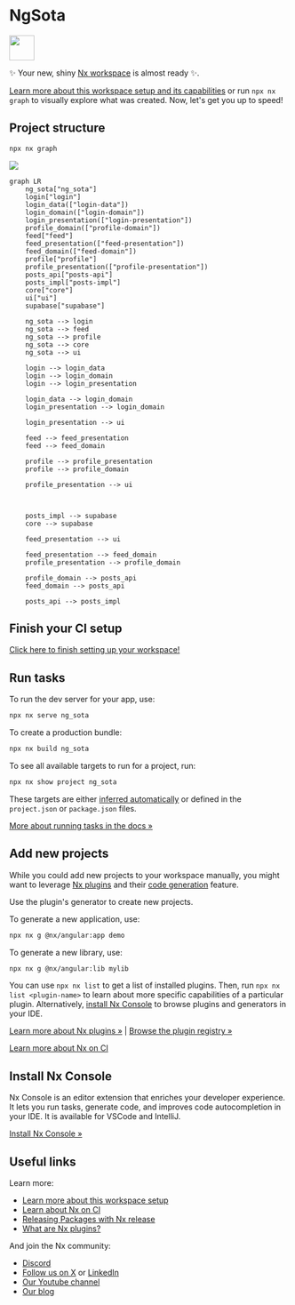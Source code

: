 # NgSota

<a alt="Nx logo" href="https://nx.dev" target="_blank" rel="noreferrer"><img src="https://raw.githubusercontent.com/nrwl/nx/master/images/nx-logo.png" width="45"></a>

✨ Your new, shiny [Nx workspace](https://nx.dev) is almost ready ✨.

[Learn more about this workspace setup and its capabilities](https://nx.dev/getting-started/tutorials/angular-standalone-tutorial?utm_source=nx_project&amp;utm_medium=readme&amp;utm_campaign=nx_projects) or run `npx nx graph` to visually explore what was created. Now, let's get you up to speed!

## Project structure
``` sh
npx nx graph
```

[![](https://mermaid.ink/img/pako:eNp9VE1vgzAM_SuVT5tEq1AKBQ477bhdttvGVGUlbdFKgkKQ1lX970tCCR8BuCR-78V2jJ0r7FlKIIYjx8Vp8fKW0IX86HFXMoE_E7jvEviqmTM7ZlTieu2juxQL_NBwS2VJwWNPwXKc0Y5G20NVwUlJqMAiYx1tF21PFJwdsjPpeL4jlu8DIamk1WLyVoYVToET0bS-DaWVwzj3-G0mJlqT6zBgk_HEDVkpyh0uMqVU-6Xctz41m-XF2dDKMPyecZWKWgxWKVdV66OsCvyNS6Vrtprr9cJiuXyq_48N65paaHN9i9DJWKhMiHa6oI2n-2qCqWs_yvWqSYd9Ouekd3REOCttr6GqYsozSMfm-87vtevWccTDmGrUz1SaRma6SJOmC0wLDeCJ6RkpgM33bjub4_yVarQWNiNiTemQHoxUh9ZTI3lwICdcnk3lq3hV-gTEieRyJGK5TTH_SSChN6nDlWDvF7qHWPCKOMBZdTxBfMDnUlpVIfuMPGdYPq25QQtMPxjr2RBf4RdiFwWrte_7oed768DduFsHLhB7YbCK3BD5yNv6EQq9mwN_2gNaBQFyXS-KkIeC0N-sHSBpJhh_rd90_bTf_gHZcfgU?type=png)](https://mermaid.live/edit#pako:eNp9VE1vgzAM_SuVT5tEq1AKBQ477bhdttvGVGUlbdFKgkKQ1lX970tCCR8BuCR-78V2jJ0r7FlKIIYjx8Vp8fKW0IX86HFXMoE_E7jvEviqmTM7ZlTieu2juxQL_NBwS2VJwWNPwXKc0Y5G20NVwUlJqMAiYx1tF21PFJwdsjPpeL4jlu8DIamk1WLyVoYVToET0bS-DaWVwzj3-G0mJlqT6zBgk_HEDVkpyh0uMqVU-6Xctz41m-XF2dDKMPyecZWKWgxWKVdV66OsCvyNS6Vrtprr9cJiuXyq_48N65paaHN9i9DJWKhMiHa6oI2n-2qCqWs_yvWqSYd9Ouekd3REOCttr6GqYsozSMfm-87vtevWccTDmGrUz1SaRma6SJOmC0wLDeCJ6RkpgM33bjub4_yVarQWNiNiTemQHoxUh9ZTI3lwICdcnk3lq3hV-gTEieRyJGK5TTH_SSChN6nDlWDvF7qHWPCKOMBZdTxBfMDnUlpVIfuMPGdYPq25QQtMPxjr2RBf4RdiFwWrte_7oed768DduFsHLhB7YbCK3BD5yNv6EQq9mwN_2gNaBQFyXS-KkIeC0N-sHSBpJhh_rd90_bTf_gHZcfgU)

``` MD
graph LR
    ng_sota["ng_sota"]
    login["login"]
    login_data(["login-data"])
    login_domain(["login-domain"])
    login_presentation(["login-presentation"])
    profile_domain(["profile-domain"])
    feed["feed"]
    feed_presentation(["feed-presentation"])
    feed_domain(["feed-domain"])
    profile["profile"]
    profile_presentation(["profile-presentation"])
    posts_api["posts-api"]
    posts_impl["posts-impl"]
    core["core"]
    ui["ui"]
    supabase["supabase"]

    ng_sota --> login
    ng_sota --> feed
    ng_sota --> profile
    ng_sota --> core
    ng_sota --> ui

    login --> login_data
    login --> login_domain
    login --> login_presentation

    login_data --> login_domain
    login_presentation --> login_domain

    login_presentation --> ui

    feed --> feed_presentation
    feed --> feed_domain

    profile --> profile_presentation
    profile --> profile_domain

    profile_presentation --> ui



    posts_impl --> supabase
    core --> supabase

    feed_presentation --> ui

    feed_presentation --> feed_domain
    profile_presentation --> profile_domain

    profile_domain --> posts_api
    feed_domain --> posts_api

    posts_api --> posts_impl
```


## Finish your CI setup

[Click here to finish setting up your workspace!](https://cloud.nx.app/connect/LP4KEHDEeO)


## Run tasks

To run the dev server for your app, use:

```sh
npx nx serve ng_sota
```

To create a production bundle:

```sh
npx nx build ng_sota
```

To see all available targets to run for a project, run:

```sh
npx nx show project ng_sota
```

These targets are either [inferred automatically](https://nx.dev/concepts/inferred-tasks?utm_source=nx_project&utm_medium=readme&utm_campaign=nx_projects) or defined in the `project.json` or `package.json` files.

[More about running tasks in the docs &raquo;](https://nx.dev/features/run-tasks?utm_source=nx_project&utm_medium=readme&utm_campaign=nx_projects)

## Add new projects

While you could add new projects to your workspace manually, you might want to leverage [Nx plugins](https://nx.dev/concepts/nx-plugins?utm_source=nx_project&utm_medium=readme&utm_campaign=nx_projects) and their [code generation](https://nx.dev/features/generate-code?utm_source=nx_project&utm_medium=readme&utm_campaign=nx_projects) feature.

Use the plugin's generator to create new projects.

To generate a new application, use:

```sh
npx nx g @nx/angular:app demo
```

To generate a new library, use:

```sh
npx nx g @nx/angular:lib mylib
```

You can use `npx nx list` to get a list of installed plugins. Then, run `npx nx list <plugin-name>` to learn about more specific capabilities of a particular plugin. Alternatively, [install Nx Console](https://nx.dev/getting-started/editor-setup?utm_source=nx_project&utm_medium=readme&utm_campaign=nx_projects) to browse plugins and generators in your IDE.

[Learn more about Nx plugins &raquo;](https://nx.dev/concepts/nx-plugins?utm_source=nx_project&utm_medium=readme&utm_campaign=nx_projects) | [Browse the plugin registry &raquo;](https://nx.dev/plugin-registry?utm_source=nx_project&utm_medium=readme&utm_campaign=nx_projects)


[Learn more about Nx on CI](https://nx.dev/ci/intro/ci-with-nx#ready-get-started-with-your-provider?utm_source=nx_project&utm_medium=readme&utm_campaign=nx_projects)

## Install Nx Console

Nx Console is an editor extension that enriches your developer experience. It lets you run tasks, generate code, and improves code autocompletion in your IDE. It is available for VSCode and IntelliJ.

[Install Nx Console &raquo;](https://nx.dev/getting-started/editor-setup?utm_source=nx_project&utm_medium=readme&utm_campaign=nx_projects)

## Useful links

Learn more:

- [Learn more about this workspace setup](https://nx.dev/getting-started/tutorials/angular-standalone-tutorial?utm_source=nx_project&amp;utm_medium=readme&amp;utm_campaign=nx_projects)
- [Learn about Nx on CI](https://nx.dev/ci/intro/ci-with-nx?utm_source=nx_project&utm_medium=readme&utm_campaign=nx_projects)
- [Releasing Packages with Nx release](https://nx.dev/features/manage-releases?utm_source=nx_project&utm_medium=readme&utm_campaign=nx_projects)
- [What are Nx plugins?](https://nx.dev/concepts/nx-plugins?utm_source=nx_project&utm_medium=readme&utm_campaign=nx_projects)

And join the Nx community:
- [Discord](https://go.nx.dev/community)
- [Follow us on X](https://twitter.com/nxdevtools) or [LinkedIn](https://www.linkedin.com/company/nrwl)
- [Our Youtube channel](https://www.youtube.com/@nxdevtools)
- [Our blog](https://nx.dev/blog?utm_source=nx_project&utm_medium=readme&utm_campaign=nx_projects)
